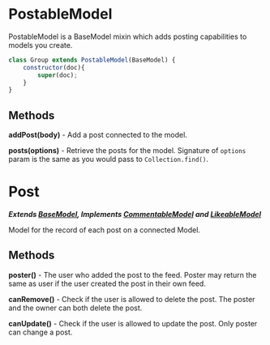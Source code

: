 # PostableModel #

PostableModel is a BaseModel mixin which adds posting capabilities to models you create.

```javascript
class Group extends PostableModel(BaseModel) {
    constructor(doc){
        super(doc);
    }
}
```
## Methods ##

**addPost(body)** - Add a post connected to the model.

**posts(options)** - Retrieve the posts for the model. Signature of `options` param is the same as you would pass to `Collection.find()`.


# Post #
***Extends [BaseModel][1], Implements [CommentableModel][2] and [LikeableModel][3]***

Model for the record of each post on a connected Model.

## Methods ##

**poster()** - The user who added the post to the feed. Poster may return the same as user if the user created the post in their own feed.

**canRemove()** - Check if the user is allowed to delete the post. The poster and the owner can both delete the post.

**canUpdate()** - Check if the user is allowed to update the post. Only poster can change a post.

[1]: https://github.com/copleykj/socialize-base-model
[2]: https://github.com/copleykj/socialize-commentable
[3]: https://github.com/copleykj/socialize-likeable
